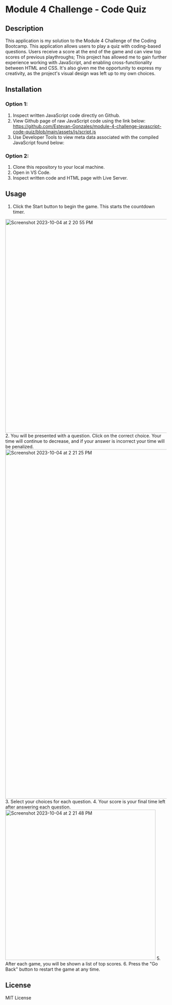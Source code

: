 # Module 4 Challenge - Code Quiz

## Description

This application is my solution to the Module 4 Challenge of the Coding Bootcamp.
This application allows users to play a quiz with coding-based questions. Users receive a score at the end of the game and can view top scores of previous playthroughs;
This project has allowed me to gain further experience working with JavaScript, and enabling cross-functionality between HTML and CSS. It's also given me the opportunity to express my creativity, as the project's visual design was left up to my own choices.

## Installation

### Option 1:
1. Inspect written JavaScript code directly on Github.
2. View Github page of raw JavaScript code using the link below:
   https://github.com/Estevan-Gonzales/module-4-challenge-javascript-code-quiz/blob/main/assets/js/script.js
4. Use Developer Tools to view meta data associated with the compiled JavaScript found below:      

### Option 2:
1. Clone this repository to your local machine.
2. Open in VS Code.
3. Inspect written code and HTML page with Live Server.

## Usage

1. Click the Start button to begin the game. This starts the countdown timer.
<img width="667" alt="Screenshot 2023-10-04 at 2 20 55 PM" src="https://github.com/Estevan-Gonzales/module-4-challenge-javascript-code-quiz/assets/8584310/bb07f032-5576-412f-ab38-1ab0f4b1f411">
2. You will be presented with a question. Click on the correct choice. Your time will continue to decrease, and if your answer is incorrect your time will be penalized.
<img width="1090" alt="Screenshot 2023-10-04 at 2 21 25 PM" src="https://github.com/Estevan-Gonzales/module-4-challenge-javascript-code-quiz/assets/8584310/ac350acf-b915-41f5-98fb-eefdc41e4f17">
3. Select your choices for each question.
4. Your score is your final time left after answering each question.
<img width="469" alt="Screenshot 2023-10-04 at 2 21 48 PM" src="https://github.com/Estevan-Gonzales/module-4-challenge-javascript-code-quiz/assets/8584310/eda2598b-7beb-437c-af7d-253d2b6eb95f">
5. After each game, you will be shown a list of top scores.
6. Press the "Go Back" button to restart the game at any time.

   
## License

MIT License
